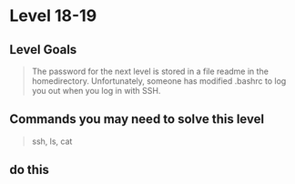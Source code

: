 # Level 18-19


## Level Goals

> The password for the next level is stored in a file readme in the homedirectory. Unfortunately, someone has modified .bashrc to log you out when you log in with SSH.


## Commands you may need to solve this level
> ssh, ls, cat

## do this

